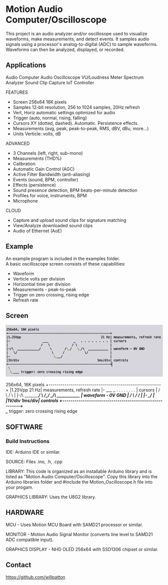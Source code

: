 Motion Audio Computer/Oscilloscope
===========
This project is an audio analyzer and/or oscillosope used to visualize waveforms, make measurements, and detect events. It samples audio signals using a processor's analog-to-digital (ADC) to sample waveforms.  Waveforms can then be analyzed, displayed, or recorded.

## Applications

Audio Computer
Audio Oscilloscope
VU/Loudness Meter
Spectrum Analyzer
Sound Clip Capture
IoT Controller

FEATURES
* Screen 256x64 16K pixels
* Samples 12-bit resolution, 256 to 1024 samples, 20Hz refresh
* Vert, Horiz automatic settings optimized for audio 
* Trigger (auto, normal, rising, falling)
* Cursors XY (dotted, dashed). Automatic. Persistence effects. 
* Measurements (avg, peak, peak-to-peak, RMS, dBV, dBu, more...)
* Units Verticle: volts, dB 

ADVANCED 
* 3 Channels (left, right, sub-mono)
* Measurements (THD%)
* Calibration
* Automatic Gain Control (AGC)
* Active Filter Bandwidth (anti-aliasing)
* Events (sound, BPM, controller)
* Effects (persistence)
* Sound presence detection, BPM beats-per-minute detection
* Profiles for voice, instruments, BPM
* Microphone

CLOUD
* Capture and upload sound clips for signature matching
* View/Analyze downloaded sound clips
* Audio of Ethernet (AoE)


## Example
An example program is included in the examples folder.  
A basic oscilloscope screen consists of these capabilities:
* Waveform
* Verticle volts per division
* Horizontial time per division
* Measurements - peak-to-peak
* Trigger on zero crossing, rising edge
* Refresh rate

## Screen

![Motion Oscilloscope Text Waveform](https://github.com/willpatton/Motion_Oscilloscope/blob/master/motion_oscilloscope_text_waveform.png)

256x64, 16K pixels
+--------------------------------------------------------+
|1.25Vpp                                            21 Hz| measurements, refresh rate
|-                  ___              _   . . . . . . . . | cursors
|                  /   \            / \                  | 
|-/\  ____________/     \       /\_/   \_/\  ___________ | waveform - 0V GND
|   \/                   \     /           \/            |
|-	                      \___/                          |
|1V/div                           	              1ms/div| controls
+--------------------------------------------------------+
 \
  \____ trigger: zero crossing rising edge


## SOFTWARE
### Build Instructions

IDE: Arduino IDE or similar.

SOURCE: Files .ino, .h, .cpp 

LIBRARY: This code is organized as an installable Arduino library and is listed as "Motion Audio Computer/Oscilloscope".  Copy this library into the Arduino libraries folder and #include the Motion_Oscilloscope.h file into your progam. 

GRAPHICS LIBRARY: Uses the U8G2 library.

## HARDWARE
MCU - Uses Motion MCU Board with SAMD21 processor or similar.  

MONITOR - Motion Audio Signal Monitor (converts line level to SAMD21 ADC compatible input).

GRAPHICS DISPLAY - NHD OLED 256x64 with SSD1306 chipset or similar.

## Contact
https://github.com/willpatton 
